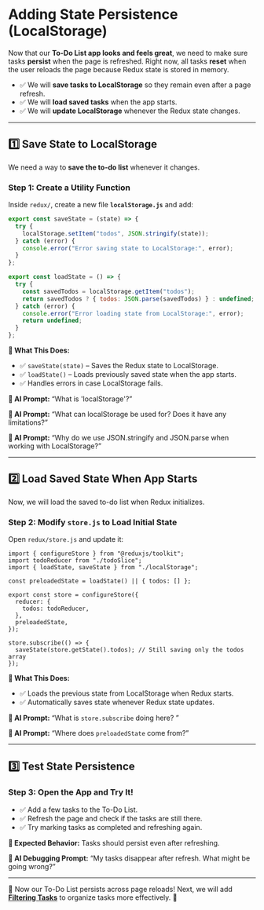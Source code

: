 # **Adding State Persistence (LocalStorage)**

Now that our **To-Do List app looks and feels great**, we need to make sure tasks **persist** when the page is refreshed. Right now, all tasks **reset** when the user reloads the page because Redux state is stored in memory.

- ✅ We will **save tasks to LocalStorage** so they remain even after a page refresh.  
- ✅ We will **load saved tasks** when the app starts.  
- ✅ We will **update LocalStorage** whenever the Redux state changes.  

---

## **1️⃣ Save State to LocalStorage**
We need a way to **save the to-do list** whenever it changes.

### **Step 1: Create a Utility Function**
Inside `redux/`, create a new file **`localStorage.js`** and add:

```js
export const saveState = (state) => {
  try {
    localStorage.setItem("todos", JSON.stringify(state));
  } catch (error) {
    console.error("Error saving state to LocalStorage:", error);
  }
};

export const loadState = () => {
  try {
    const savedTodos = localStorage.getItem("todos");
    return savedTodos ? { todos: JSON.parse(savedTodos) } : undefined; // Ensure it returns an object
  } catch (error) {
    console.error("Error loading state from LocalStorage:", error);
    return undefined;
  }
};
```

**📌 What This Does:**
- ✅ `saveState(state)` – Saves the Redux state to LocalStorage.
- ✅ `loadState()` – Loads previously saved state when the app starts.
- ✅ Handles errors in case LocalStorage fails.

**📌 AI Prompt:** “What is 'localStorage'?”

**📌 AI Prompt:** “What can localStorage be used for? Does it have any limitations?”

**📌 AI Prompt:** “Why do we use JSON.stringify and JSON.parse when working with LocalStorage?”

---

## 2️⃣ Load Saved State When App Starts

Now, we will load the saved to-do list when Redux initializes.

### Step 2: Modify `store.js` to Load Initial State

Open `redux/store.js` and update it:

```JS
import { configureStore } from "@reduxjs/toolkit";
import todoReducer from "./todoSlice";
import { loadState, saveState } from "./localStorage";

const preloadedState = loadState() || { todos: [] }; 

export const store = configureStore({
  reducer: {
    todos: todoReducer,
  },
  preloadedState, 
});

store.subscribe(() => {
  saveState(store.getState().todos); // Still saving only the todos array
});
```

**📌 What This Does:**
- ✅ Loads the previous state from LocalStorage when Redux starts.
- ✅ Automatically saves state whenever Redux state updates.

**📌 AI Prompt:** “What is `store.subscribe` doing here? <inlcude code above>”

**📌 AI Prompt:** “Where does `preloadedState` come from?”

---

## 3️⃣ Test State Persistence

### Step 3: Open the App and Try It!

- ✅ Add a few tasks to the To-Do List.
- ✅ Refresh the page and check if the tasks are still there.
- ✅ Try marking tasks as completed and refreshing again.

**📌 Expected Behavior:** Tasks should persist even after refreshing.

**📌 AI Debugging Prompt:** “My tasks disappear after refresh. What might be going wrong?”

---

🚀 Now our To-Do List persists across page reloads! Next, we will add **[Filtering Tasks](6-filtering-and-sorting.md)** to organize tasks more effectively. 🚀
